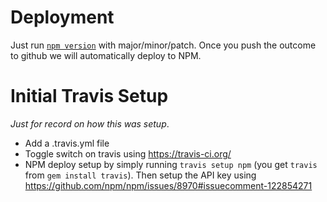 # Deployment
Just run [`npm version`](https://docs.npmjs.com/cli/version) with major/minor/patch. Once you push the outcome to github we will automatically deploy to NPM.

# Initial Travis Setup
*Just for record on how this was setup*.
* Add a .travis.yml file
* Toggle switch on travis using https://travis-ci.org/
* NPM deploy setup by simply running `travis setup npm` (you get `travis` from `gem install travis`). Then setup the API key using https://github.com/npm/npm/issues/8970#issuecomment-122854271
